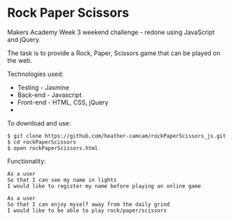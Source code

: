 Rock Paper Scissors
===================

Makers Academy Week 3 weekend challenge - redone using JavaScript and jQuery. 

The task is to provide a Rock, Paper, Scissors game that can be played on the web.

Technologies used:

* Testing - Jasmine
* Back-end - Javascript
* Front-end - HTML, CSS, jQuery
* 

To download and use:

````
$ git clone https://github.com/heather-camcam/rockPaperScissors_js.git
$ cd rockPaperScissors
$ open rockPaperScissors.html
````

Functionality:

````
As a user
So that I can see my name in lights
I would like to register my name before playing an online game

As a user
So that I can enjoy myself away from the daily grind
I would like to be able to play rock/paper/scissors
````

